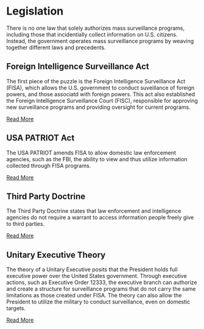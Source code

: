 # Legislation
There is no one law that solely authorizes mass surveillance programs, including those that incidentially collect information on U.S. citizens. Instead, the government operates mass surveillance programs by weaving together different laws and precedents.

## Foreign Intelligence Surveillance Act
The first piece of the puzzle is the Foreign Intelligence Surveillance Act (FISA), which allows the U.S. government to conduct suveillance of foreign powers, and those associatd with foreign powers. This act also established the Foreign Intelligence Surveillance Court (FISC), responsible for approving new surveillance programs and providing oversight for current programs.

[Read More](/law/fisa)

## USA PATRIOT Act
The USA PATRIOT amends FISA to allow domestic law enforcement agencies, such as the FBI, the ability to view and thus utilize information collected through FISA programs.

[Read More](/law/patriot-act)

## Third Party Doctrine
The Third Party Doctrine states that law enforcement and intelligence agencies do not require a warrant to access information people freely give to third parties.

[Read More](/law/third-party-doctrine)

## Unitary Executive Theory
The theory of a Unitary Executive posits that the President holds full executive power over the United States government. Through executive actions, such as Executive Order 12333, the executive branch can authorize and create a structure for surveillance programs that do not carry the same limitations as those created under FISA. The theory can also allow the President to utilize the military to conduct surveillance, even on domestic targets.

[Read More](/law/unitary-executive)